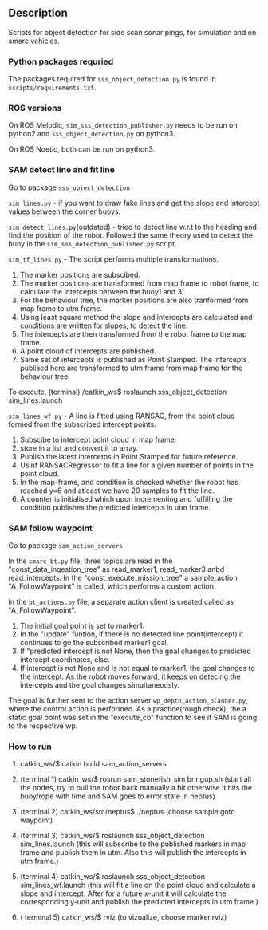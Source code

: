 ## Description
Scripts for object detection for side scan sonar pings, for simulation and on smarc vehicles.

### Python packages requried
The packages required for `sss_object_detection.py` is found in `scripts/requirements.txt`.

### ROS versions
On ROS Melodic, `sim_sss_detection_publisher.py` needs to be run on python2 and `sss_object_detection.py` on python3.

On ROS Noetic, both can be run on python3.

### SAM detect line and fit line

Go to package `sss_object_detection`

`sim_lines.py` - if you want to draw fake lines and get the slope and intercept values between the corner buoys.

`sim_detect_lines.py`(outdated) - tried to detect line w.r.t to the heading and find the position of the robot. Followed the same theory used to detect the buoy in the `sim_sss_detection_publisher.py` script.

`sim_tf_lines.py` -  The script performs multiple transformations.
1. The marker positions are subscibed.
2. The marker positions are transformed from map frame to robot frame, to calculate the intercepts between the buoy1 and 3. 
3. For the behaviour tree, the marker positions are also tranformed from map frame to utm frame.
4. Using least square method the slope and intercepts are calculated and conditions are written for slopes, to detect the line.
5. The intercepts are then transformed from the robot frame to the map frame.
6. A point cloud of intercepts are published.
7. Same set of intercepts is published as Point Stamped. The intercepts publised here are transformed to utm frame from map frame for the behaviour tree.

To execute, (terminal) /catkin_ws$ roslaunch sss_object_detection sim_lines.launch

`sim_lines_wf.py` - A line is fitted using RANSAC, from the point cloud formed from the subscribed intercept points.

1. Subscibe to intercept point cloud in map frame.
2. store in a list and convert it to array.
3. Publish the latest intercetps in Point Stamped for future reference.
4. Usinf RANSACRegressor to fit a line for a given number of points in the point cloud.
5. In the map-frame, and condition is checked whether the robot has reached y=6 and atleast we have 20 samples to fit the line.
6. A counter is initialised which upon incrementing and fulfilling the condition publishes the predicted intercepts in utm frame.

### SAM follow waypoint

Go to package `sam_action_servers`

In the `smarc_bt.py` file, three topics are read in the "const_data_ingestion_tree" as read_marker1, read_marker3 anbd read_intercepts. In the "const_execute_mission_tree" a sample_action "A_FollowWaypoint" is called, which performs a custom action.

In the `bt_actions.py` file, a separate action client is created called as "A_FollowWaypoint".
1. The initial goal point is set to marker1.
2. In the "update" funtion, if there is no detected line point(intercept) it continues to go the subscribed marker1 goal.
3. If "predicted intercept is not None, then the goal changes to predicted intercept coordinates, else.
4. If intercept is not None and is not equal to marker1, the goal changes to the intercept. As the robot moves forward, it keeps on detecing the intercepts and the goal changes simultaneously.

The goal is further sent to the action server `wp_depth_action_planner.py`, where the control action is performed. As a practice(rough check), the a static goal point was set in the "execute_cb" function to see if SAM is going to the respective wp.

### How to run

1. catkin_ws/$ catkin build sam_action_servers

2. (terminal 1)  catkin_ws/$ rosrun sam_stonefish_sim bringup.sh 
(start all the nodes, try to pull the robot back manually a bit otherwise it hits the buoy/rope with time and SAM goes to error state in neptus)

3. (terminal 2)  catkin_ws/src/neptus$ ./neptus 
(choose sample goto waypoint)

4. (terminal 3) catkin_ws/$ roslaunch sss_object_detection sim_lines.launch
(this will subscribe to the published markers in map frame and publish them in utm. Also this will publish the intercepts in utm frame.)

5. (terminal 4) catkin_ws/$ roslaunch sss_object_detection sim_lines_wf.launch
(this will fit a line on the point cloud and calculate a slope and intercept. After for a future x-unit it will calculate the corresponding y-unit and publish the predicted intercepts in utm frame.)

6. ( terminal 5) catkin_ws/$ rviz
(to vizualize, choose marker.rviz)


